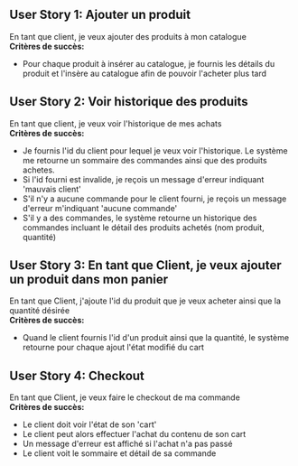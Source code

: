 ## **User Story 1:** Ajouter un produit
En tant que client, je veux ajouter des produits à mon catalogue  
**Critères de succès:**
- Pour chaque produit à insérer au catalogue, je fournis les détails du produit et l'insère au catalogue afin de pouvoir l'acheter plus tard

## **User Story 2:** Voir historique des produits
En tant que client, je veux voir l'historique de mes achats  
**Critères de succès:**
- Je fournis l'id du client pour lequel je veux voir l'historique.  Le système me retourne un sommaire des commandes ainsi que des produits achetes.
- Si l'id fourni est invalide, je reçois un message d'erreur indiquant 'mauvais client'
- S'il n'y a aucune commande pour le client fourni, je reçois un message d'erreur m'indiquant 'aucune commande'
- S'il y a des commandes, le système retourne un historique des commandes incluant le détail des produits achetés (nom produit, quantité)

## **User Story 3:** En tant que Client, je veux ajouter un produit dans mon panier
En tant que Client, j'ajoute l'id du produit que je veux acheter ainsi que la quantité désirée  
**Critères de succès:**
- Quand le client fournis l'id d'un produit ainsi que la quantité, le système retourne pour chaque ajout l'état modifié du cart

## **User Story 4:** Checkout
En tant que Client, je veux faire le checkout de ma commande  
**Critères de succès:**
- Le client doit voir l'état de son 'cart'
- Le client peut alors effectuer l'achat du contenu de son cart
- Un message d'erreur est affiché si l'achat n'a pas passé
- Le client voit le sommaire et détail de sa commande